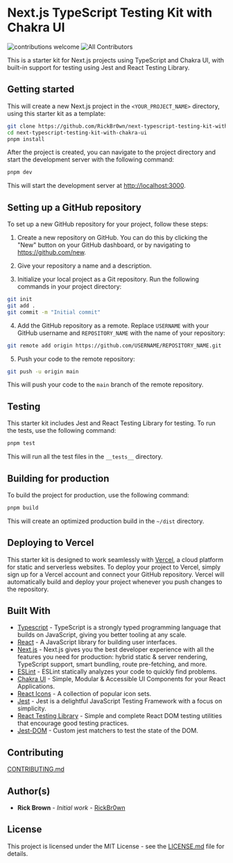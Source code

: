 # Next.js TypeScript Testing Kit with Chakra UI

![contributions welcome](https://img.shields.io/badge/contributions-welcome-brightgreen.svg?style=flat)
![All Contributors](https://img.shields.io/badge/all_contributors-1-orange.svg?style=flat-square)

This is a starter kit for Next.js projects using TypeScript and Chakra UI, with built-in support for testing using Jest and React Testing Library.

## Getting started

This will create a new Next.js project in the `<YOUR_PROJECT_NAME>` directory, using this starter kit as a template:

```bash
git clone https://github.com/RickBr0wn/next-typescript-testing-kit-with-chakra-ui.git
cd next-typescript-testing-kit-with-chakra-ui
pnpm install
```

After the project is created, you can navigate to the project directory and start the development server with the following command:

```bash
pnpm dev
```

This will start the development server at <http://localhost:3000>.

## Setting up a GitHub repository

To set up a new GitHub repository for your project, follow these steps:

1. Create a new repository on GitHub. You can do this by clicking the "New" button on your GitHub dashboard, or by navigating to <https://github.com/new>.

2. Give your repository a name and a description.

3. Initialize your local project as a Git repository. Run the following commands in your project directory:

```bash
git init
git add .
git commit -m "Initial commit"
```

4. Add the GitHub repository as a remote. Replace `USERNAME` with your GitHub username and `REPOSITORY_NAME` with the name of your repository:

```bash
git remote add origin https://github.com/USERNAME/REPOSITORY_NAME.git
```

5. Push your code to the remote repository:

```bash
git push -u origin main
```

This will push your code to the `main` branch of the remote repository.

## Testing

This starter kit includes Jest and React Testing Library for testing. To run the tests, use the following command:

```bash
pnpm test
```

This will run all the test files in the `__tests__` directory.

## Building for production

To build the project for production, use the following command:

```bash
pnpm build
```

This will create an optimized production build in the `~/dist` directory.

## Deploying to Vercel

This starter kit is designed to work seamlessly with [Vercel](https://vercel.com/), a cloud platform for static and serverless websites. To deploy your project to Vercel, simply sign up for a Vercel account and connect your GitHub repository. Vercel will automatically build and deploy your project whenever you push changes to the repository.

## Built With

- [Typescript](https://www.typescriptlang.org/) - TypeScript is a strongly typed programming language that builds on JavaScript, giving you better tooling at any scale.
- [React](https://reactjs.org) - A JavaScript library for building user interfaces.
- [Next.js](https://nextjs.org/) - Next.js gives you the best developer experience with all the features you need for production: hybrid static & server rendering, TypeScript support, smart bundling, route pre-fetching, and more.
- [ESLint](https://eslint.org/) - ESLint statically analyzes your code to quickly find problems.
- [Chakra UI](https://chakra-ui.com/) - Simple, Modular & Accessible UI Components for your React Applications.
- [React Icons](https://react-icons.github.io/react-icons) - A collection of popular icon sets.
- [Jest](https://jestjs.io/) - Jest is a delightful JavaScript Testing Framework with a focus on simplicity.
- [React Testing Library](https://testing-library.com/docs/react-testing-library/intro/) - Simple and complete React DOM testing utilities that encourage good testing practices.
- [Jest-DOM](https://github.com/testing-library/jest-dom#readme) - Custom jest matchers to test the state of the DOM.

## Contributing

[CONTRIBUTING.md](https://gist.github.com/RickBr0wn/0b4a139f833e0d0bafddb0d043644b20)

## Author(s)

- **Rick Brown** - _Initial work_ - [RickBr0wn](https://github.com/RickBr0wn)

## License

This project is licensed under the MIT License - see the [LICENSE.md](https://gist.github.com/RickBr0wn/5f95ee6118bb32034e2b94acbd88a99d) file for details.

